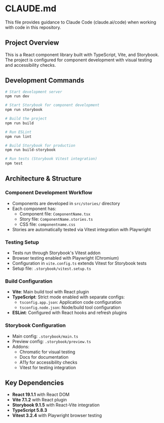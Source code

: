# CLAUDE.md

This file provides guidance to Claude Code (claude.ai/code) when working with code in this repository.

## Project Overview

This is a React component library built with TypeScript, Vite, and Storybook. The project is configured for component development with visual testing and accessibility checks.

## Development Commands

```bash
# Start development server
npm run dev

# Start Storybook for component development
npm run storybook

# Build the project
npm run build

# Run ESLint
npm run lint

# Build Storybook for production
npm run build-storybook

# Run tests (Storybook Vitest integration)
npm test
```

## Architecture & Structure

### Component Development Workflow
- Components are developed in `src/stories/` directory
- Each component has:
  - Component file: `ComponentName.tsx`
  - Story file: `ComponentName.stories.ts`
  - CSS file: `componentname.css`
- Stories are automatically tested via Vitest integration with Playwright

### Testing Setup
- Tests run through Storybook's Vitest addon
- Browser testing enabled with Playwright (Chromium)
- Configuration in `vite.config.ts` extends Vitest for Storybook tests
- Setup file: `.storybook/vitest.setup.ts`

### Build Configuration
- **Vite**: Main build tool with React plugin
- **TypeScript**: Strict mode enabled with separate configs:
  - `tsconfig.app.json`: Application code configuration
  - `tsconfig.node.json`: Node/build tool configuration
- **ESLint**: Configured with React hooks and refresh plugins

### Storybook Configuration
- Main config: `.storybook/main.ts`
- Preview config: `.storybook/preview.ts`
- Addons:
  - Chromatic for visual testing
  - Docs for documentation
  - A11y for accessibility checks
  - Vitest for testing integration

## Key Dependencies

- **React 19.1.1** with React DOM
- **Vite 7.1.2** with React plugin
- **Storybook 9.1.5** with React-Vite integration
- **TypeScript 5.8.3**
- **Vitest 3.2.4** with Playwright browser testing